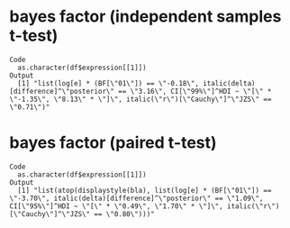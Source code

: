 # bayes factor (independent samples t-test)

    Code
      as.character(df$expression[[1]])
    Output
      [1] "list(log[e] * (BF[\"01\"]) == \"-0.18\", italic(delta)[difference]^\"posterior\" == \"3.16\", CI[\"99%\"]^HDI ~ \"[\" * \"-1.35\", \"8.13\" * \"]\", italic(\"r\")[\"Cauchy\"]^\"JZS\" == \"0.71\")"

# bayes factor (paired t-test)

    Code
      as.character(df$expression[[1]])
    Output
      [1] "list(atop(displaystyle(bla), list(log[e] * (BF[\"01\"]) == \"-3.70\", italic(delta)[difference]^\"posterior\" == \"1.09\", CI[\"95%\"]^HDI ~ \"[\" * \"0.49\", \"1.70\" * \"]\", italic(\"r\")[\"Cauchy\"]^\"JZS\" == \"0.80\")))"

